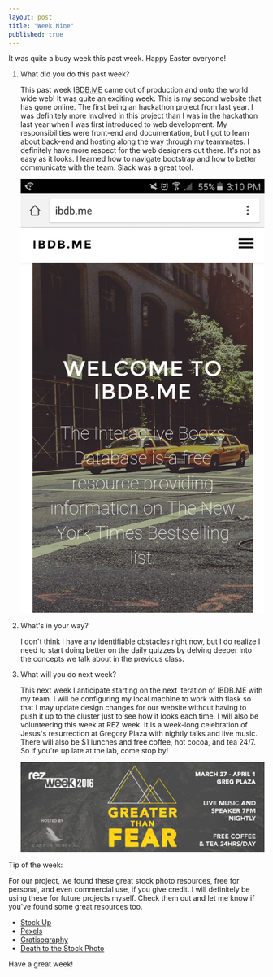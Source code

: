 ```yaml
---
layout: post
title: "Week Nine"
published: true
---
```

It was quite a busy week this past week. Happy Easter everyone!

1. What did you do this past week?

	This past week [IBDB.ME](http://ibdb.me/) came out of production and onto the world wide web! It was quite an exciting week. This is my second website that has gone online. The first being an hackathon project from last year. I was definitely more involved in this project than I was in the hackathon last year when I was first introduced to web development. My responsibilities were front-end and documentation, but I got to learn about back-end and hosting along the way through my teammates. I definitely have more respect for the web designers out there. It's not as easy as it looks. I learned how to navigate bootstrap and how to better communicate with the team. Slack was a great tool.

  	![A](https://github.com/ruzseth/ruzseth.github.io/blob/master/images/Screenshot_2016-03-23-15-10-12.png)
2. What's in your way?

	I don't think I have any identifiable obstacles right now, but I do realize I need to start doing better on the daily quizzes by delving deeper into the concepts we talk about in the previous class. 

3. What will you do next week?

	This next week I anticipate starting on the next iteration of IBDB.ME with my team. I will be configuring my local machine to work with flask so that I may update design changes for our website without having to push it up to the cluster just to see how it looks each time. I will also be volunteering this week at REZ week. It is a week-long celebration of Jesus's resurrection at Gregory Plaza with nightly talks and live music. There will also be $1 lunches and free coffee, hot cocoa, and tea 24/7. So if you're up late at the lab, come stop by!
	
	![B](https://github.com/ruzseth/ruzseth.github.io/blob/master/images/980763_1127763603921973_5030640761990995945_o.jpg)

Tip of the week: 

For our project, we found these great stock photo resources, free for personal, and even commercial use, if you give credit. I will definitely be using these for future projects myself. Check them out and let me know if you've found some great resources too.

* [Stock Up](http://www.sitebuilderreport.com/stock-up)
* [Pexels](https://www.pexels.com/)
* [Gratisography](http://gratisography.com/)
* [Death to the Stock Photo](http://deathtothestockphoto.com/)

Have a great week!

